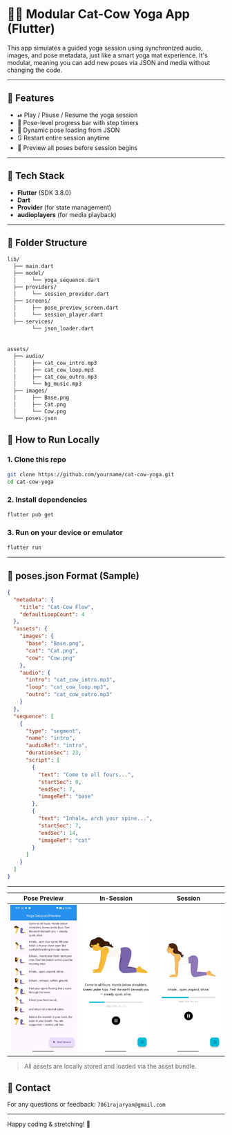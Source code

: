 
# 🧘‍♀️ Modular Cat-Cow Yoga App (Flutter)

This app simulates a guided yoga session using synchronized audio, images, and pose metadata, just like a smart yoga mat experience. It's modular, meaning you can add new poses via JSON and media without changing the code.


---

## 📱 Features

- ⏯ Play / Pause / Resume the yoga session
- 📶 Pose-level progress bar with step timers
- 🔁 Dynamic pose loading from JSON
- 🔃 Restart entire session anytime
- 👀 Preview all poses before session begins

---


## 🧰 Tech Stack

- **Flutter** (SDK 3.8.0)
- **Dart**
- **Provider** (for state management)
- **audioplayers** (for media playback)


---

## 📂 Folder Structure
```
lib/
  ├── main.dart
  ├── model/
  │     └── yoga_sequence.dart
  ├── providers/
  │     └── session_provider.dart
  ├── screens/
  │     ├── pose_preview_screen.dart
  │     └── session_player.dart
  ├── services/
        └── json_loader.dart


assets/
  ├── audio/
  │     ├── cat_cow_intro.mp3
  │     ├── cat_cow_loop.mp3
  │     ├── cat_cow_outro.mp3
  │     └── bg_music.mp3
  ├── images/
  │     ├── Base.png
  │     ├── Cat.png
  │     └── Cow.png
  └── poses.json
```

## 🚀 How to Run Locally

### 1. Clone this repo
```bash
git clone https://github.com/yourname/cat-cow-yoga.git
cd cat-cow-yoga
```

### 2. Install dependencies
```bash
flutter pub get
```

### 3. Run on your device or emulator
```bash
flutter run
```
---

## 📄 poses.json Format (Sample)
```json
{
  "metadata": {
    "title": "Cat-Cow Flow",
    "defaultLoopCount": 4
  },
  "assets": {
    "images": {
      "base": "Base.png",
      "cat": "Cat.png",
      "cow": "Cow.png"
    },
    "audio": {
      "intro": "cat_cow_intro.mp3",
      "loop": "cat_cow_loop.mp3",
      "outro": "cat_cow_outro.mp3"
    }
  },
  "sequence": [
    {
      "type": "segment",
      "name": "intro",
      "audioRef": "intro",
      "durationSec": 23,
      "script": [
        {
          "text": "Come to all fours...",
          "startSec": 0,
          "endSec": 7,
          "imageRef": "base"
        },
        {
          "text": "Inhale… arch your spine...",
          "startSec": 7,
          "endSec": 14,
          "imageRef": "cat"
        }
      ]
    }
  ]
}
```

---



| Pose Preview                             | In-Session                            | Session                                |
|------------------------------------------|---------------------------------------|----------------------------------------|
| ![preview](screenshots/pose_preview.png) | ![session](screenshots/session_1.png) | ![pause](screenshots/session_pause.png) |


> All assets are locally stored and loaded via the asset bundle.
## 📧 Contact
For any questions or feedback: `7061rajaryan@gmail.com`

---

Happy coding & stretching! 🙏
